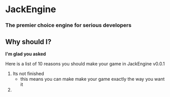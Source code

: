 # JackEngine

### The premier choice engine for serious developers 

## Why should I?

**I'm glad you asked**

Here is a list of 10 reasons you should make your game in JackEngine v0.0.1

1. Its not finished
	* this means you can make make your game exactly the way you want it
10. 